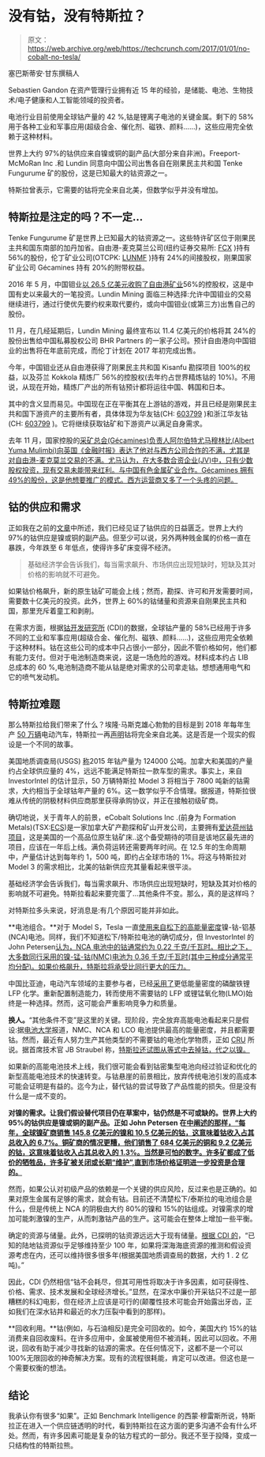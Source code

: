 # 没有钴，没有特斯拉？

> 原文：<https://web.archive.org/web/https://techcrunch.com/2017/01/01/no-cobalt-no-tesla/>

塞巴斯蒂安·甘东撰稿人

Sebastien Gandon 在资产管理行业拥有近 15 年的经验，是储能、电池、生物技术/电子健康和人工智能领域的投资者。

电池行业目前使用全球钴产量的 42 %,钴是锂离子电池的关键金属。剩下的 58%用于各种工业和军事应用(超级合金、催化剂、磁铁、颜料……)，这些应用完全依赖于这种材料。

世界上大约 97%的钴供应来自镍或铜的副产品(大部分来自非洲)。Freeport-McMoRan Inc .和 Lundin 同意向中国公司出售各自在刚果民主共和国 Tenke Fungurume 矿的股份，这是已知最大的钴资源之一。

特斯拉曾表示，它需要的钴将完全来自北美，但数学似乎并没有增加。

## 特斯拉是注定的吗？不一定…

Tenke Fungurume 矿是世界上已知最大的钴资源之一。这些特许矿区位于刚果民主共和国东南部的加丹加省。自由港-麦克莫兰公司(纽约证券交易所: [FCX](https://web.archive.org/web/20230406024513/http://www.fcx.com/) )持有 56%的股份，伦丁矿业公司(OTCPK: [LUNMF](https://web.archive.org/web/20230406024513/https://www.lundin-petroleum.com/eng/) )持有 24%的间接股权，刚果国家矿业公司 Gécamines 持有 20%的附带权益。

2016 年 5 月，中国钼业[以 26.5 亿美元收购了自由港矿业](https://web.archive.org/web/20230406024513/http://investors.fcx.com/investor-center/news-releases/news-release-details/2016/Freeport-McMoRan-Announces-Agreements-to-Sell-its-Interests-in-TF-Holdings-Limited-for-265-Billion-in-Cash-and-Up-to-120-Million-in-Contingent-Consideration/default.aspx)56%的控股权，这是中国有史以来最大的一笔投资。Lundin Mining 面临三种选择:允许中国钼业的交易继续进行，通过行使优先要约权来取代要约，或向中国钼业(或第三方)出售自己的股份。

11 月，在几经延期后，Lundin Mining 最终宣布以 11.4 亿美元的价格将其 24%的股份出售给中国私募股权公司 BHR Partners 的一家子公司。预计自由港向中国钼业的出售将在年底前完成，而伦丁计划在 2017 年初完成出售。

今年，中国钼业还从自由港获得了刚果民主共和国 Kisanfu 勘探项目 100%的权益，以及芬兰 Kokkola 精炼厂 56%的控股权(去年约占世界精炼钴的 10%)。不用说，从现在开始，精炼厂产出的所有钴预计都将运往中国、韩国和日本。

其中的含义显而易见。中国现在正在平衡其在上游钴的游戏，并且已经是刚果民主共和国下游资产的主要所有者，具体体现为华友钴(CH: [603799](https://web.archive.org/web/20230406024513/https://www.bloomberg.com/quote/603799:CH) )和浙江华友钴(CH: [603799](https://web.archive.org/web/20230406024513/https://www.bloomberg.com/quote/603799:CH) )。它将继续获取钴矿和下游资产以满足自身需求。

去年 11 月，国家控股的[采矿总会(Gécamines)负责人阿尔伯特尤马穆林比(Albert Yuma Mulimbi)向英国《金融时报》表达了他对与西方公司合作的不满，尤其是对自由港-麦克莫兰交易的不满。尤马认为，在大多数合资企业(JV)中，只有少数股权投资，现有交易未能带来红利。与中国有色金属矿业合作。Gécamines 拥有 49%的股份，这是他想要推广的模式。西方运营商又多了一个头疼的问题。](https://web.archive.org/web/20230406024513/https://www.ft.com/content/55a5396a-a12d-11e6-891e-abe238dee8e2)

## 钴的供应和需求

正如我在之前的[文章](https://web.archive.org/web/20230406024513/http://seekingalpha.com/article/4024628-cobalt-keeping-battery-makers-awake-night)中所述，我们已经见证了钴供应的日益匮乏。世界上大约 97%的钴供应是镍或铜的副产品。但至少可以说，另外两种贱金属的价格一直在暴跌，今年跌至 6 年低点，使得许多矿床变得不经济。

> 基础经济学会告诉我们，每当需求飙升、市场供应出现短缺时，短缺及其对价格的影响就不可避免。

如果钴价格飙升，新的原生钴矿可能会上线；然而，勘探、许可和开发需要时间，需要数十亿美元的投资。此外，世界上 60%的钴储量和资源来自刚果民主共和国，那里充斥着童工和剥削。

在需求方面，根据[钴开发研究所](https://web.archive.org/web/20230406024513/http://www.thecdi.com/) (CDI)的数据，全球钴产量的 58%已经用于许多不同的工业和军事应用(超级合金、催化剂、磁铁、颜料……)，这些应用完全依赖于这种材料。钴在这些公司的成本中只占很小一部分，因此不管价格如何，他们都有能力支付。但对于电池制造商来说，这是一场危险的游戏。材料成本约占 LIB 总成本的 60 %,电池制造商不能从钴是绝对需求的公司拿走钴。想想通用电气和它的喷气发动机。

## 特斯拉难题

那么特斯拉给我们带来了什么？埃隆·马斯克雄心勃勃的目标是到 2018 年每年生产 [50 万辆](https://web.archive.org/web/20230406024513/http://www.reuters.com/article/us-tesla-results-idUSKCN0XV2JL)电动汽车，特斯拉一再[声明](https://web.archive.org/web/20230406024513/http://www.scdigest.com/ontarget/14-04-08-3.php?cid=7971)钴将完全来自北美。这是否是一个现实的假设是一个不同的故事。

美国地质调查局(USGS) [称](https://web.archive.org/web/20230406024513/http://minerals.usgs.gov/minerals/pubs/commodity/cobalt/mcs-2016-cobal.pdf)2015 年钴产量为 124000 公吨。加拿大和美国的产量约占全球供应量的 4%，远远不能满足特斯拉一款车型的需求。事实上，来自 InvestorIntel 的估计显示，50 万辆特斯拉 Model 3 将相当于 7800 吨新的钴需求，大约相当于全球钴年产量的 6%。这一数学似乎不合情理。据报道，特斯拉很难从传统的阴极材料供应商那里获得承购协议，并正在接触初级矿商。

确切地说，关于青年人的前景，eCobalt Solutions Inc .(前身为 Formation Metals)(TSX:[ECS](https://web.archive.org/web/20230406024513/http://www.ecobalt.com/))是一家加拿大矿产勘探和矿山开发公司，主要拥有[爱达荷州钴项目](https://web.archive.org/web/20230406024513/http://www.ecobalt.com/assets/docs/ppt/161020-ecobalt-october-2016.pdf)，这是美国的一个高品位原生钴矿床..这个备受期待的项目是该地区最先进的项目，应该在一年后上线。满负荷运转还需要两年时间。在 12.5 年的生命周期中，产量估计达到每年约 1，500 吨，即约占全球市场的 1%。将这与特斯拉对 Model 3 的需求相比，北美的钴新供应充其量看起来很平淡。

基础经济学会告诉我们，每当需求飙升、市场供应出现短缺时，短缺及其对价格的影响就不可避免。特斯拉看起来要完蛋了…其他条件不变。那么，真的是这样吗？

对特斯拉多头来说，好消息是:有几个原因可能并非如此。

**电池组合。**对于 Model S，Tesla 一直[使用来自松下的高能量密度](https://web.archive.org/web/20230406024513/http://batteryuniversity.com/learn/article/safety_of_lithium_ion_batteries)镍-钴-铝基(NCA)电池。同样，我们不知道松下/特斯拉电池的确切成分，但 InvestorIntel 的 John Petersen[认为，NCA 电池中的钴通常约为 0.22 千克/千瓦时。相比之下，大多数同行采用的镍-锰-钴(NMC)电池为 0.36 千克/千瓦时(其中三种成分通常平均分配)。如果价格飙升，特斯拉将承受比同行更大的压力。](https://web.archive.org/web/20230406024513/http://seekingalpha.com/author/john-petersen/articles)

中国比亚迪，电动汽车领域的主要参与者，已经[采用了](https://web.archive.org/web/20230406024513/http://www.byd.com/energy/download/DESS/English-DESS%20Brochure_2013_02_05.pdf)更低能量密度的磷酸铁锂 LFP 化学。重新配置制造能力，转而使用不需要钴的 LFP 或锂锰氧化物(LMO)始终是一种选择。然而，这可能会严重影响竞争力和质量。

**换人。**“其他条件不变”是这里的关键。现阶段，完全放弃高能电池看起来只是假设:据[电池大学](https://web.archive.org/web/20230406024513/http://batteryuniversity.com/learn/article/types_of_lithium_ion)报道，NMC、NCA 和 LCO 电池提供最高的能量密度，并且都需要钴。然而，最近有人努力生产其他类型的不需要钴的电池化学物质，正如 [CRU](https://web.archive.org/web/20230406024513/http://www.crugroup.com/) 所说。据首席技术官 JB Straubel 称，[特斯拉还试图从等式中去掉钴，代之以镍。](https://web.archive.org/web/20230406024513/https://www.bloomberg.com/news/articles/2016-06-23/elon-musk-is-squaring-off-against-china-for-the-future-of-tesla)

如果新的高能电池技术上线，我们很可能会看到钴密集型电池向经过验证和优化的新型高能电池技术的快速转变。与钴悬崖的前景相比，放弃传统电池引发的高成本可能会证明是有益的。迄今为止，替代钴的尝试导致了产品性能的损失。但是没有什么是一成不变的。

**对镍的需求。让我们假设替代项目仍在草案中，钴仍然是不可或缺的。世界上大约 95%的钴供应是镍或铜的副产品。正如 John Petersen 在[中阐述的那样，“每年，全球镍矿商销售 145.8 亿美元的镍和 10.5 亿美元的钴，这意味着钴收入占其总收入的 6.7%。铜矿商的情况更糟，他们销售了 684 亿美元的铜和 9.2 亿美元的钴，这意味着钴收入占其总收入的 1.3%。当然是可怕的数字。许多矿都成了低价的牺牲品，许多矿被关闭或长期“维护”,直到市场价格证明进一步投资是合理的。](https://web.archive.org/web/20230406024513/http://seekingalpha.com/article/4027400-teslas-evolving-cobalt-nightmare)**

然而，如果公认对初级产品的依赖是一个关键的供应风险，反过来也是正确的。如果对原生金属有足够的需求，就会有钴。目前还不清楚松下/泰斯拉的电池组合是什么，但是传统上 NCA 的阴极由大约 80%的镍和 15%的钴组成。对镍需求的增加可能刺激镍的生产，从而刺激钴产品的生产。这可能会在整体上增加一些平衡。

确定的资源与储量。此外，已探明的钴资源远远大于现有储量。[根据 CDI 的](https://web.archive.org/web/20230406024513/http://www.thecdi.com/cdi/images/documents/facts/Cobalt%20Facts%20-%20Supply%20%20Demand%20-%2015.pdf)，“已知的陆地钴资源似乎足够维持至少 100 年，如果将深海海底资源的推测和假设资源考虑在内，还可以维持很多很多年(根据美国地质调查局的数据，大约 1 . 2 亿吨)。”

因此，CDI 仍然相信“钴不会耗尽，但其可用性将取决于许多因素，如可获得性、价格、需求、技术发展和全球经济增长。”显然，在深水中廉价开采钴只不过是一部糟糕的科幻电影，但在经济上应该是可行的(颠覆性技术可能会开始露出牙齿，正如我们在深水钻井和最近的水力压裂中看到的那样)。

**回收利用。**钴(例如，与石油相反)是完全可回收的。如今，美国大约 15%的钴消费来自回收废料。在许多应用中，金属被使用但不被消耗，因此可以回收。不用说，回收有助于减少寻找新的钴源的需求。在任何情况下，这都不是一个可以 100%无限回收的神奇解决方案。现有的流程很耗能，肯定可以改进。但这也是一个需要权衡的想法。

## 结论

我承认你有很多“如果”。正如 Benchmark Intelligence 的西蒙·穆雷斯所说，特斯拉正在进入一个供应链透明的时代，看到特斯拉在这方面的更多沟通不会有什么坏处。然而，有许多因素可能是复杂的钴方程式的一部分。我还不至于投降，变成一只结构性的特斯拉熊。